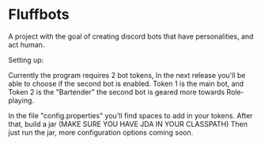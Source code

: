 # Fluffbots

A project with the goal of creating discord bots that have personalities, 
and act human.

Setting up:

Currently the program requires 2 bot tokens, In the next release you'll be able to choose if the second bot is enabled.
Token 1 is the main bot, and Token 2 is the "Bartender" the second bot is geared more towards Role-playing.

In the file "config.properties" you'll find spaces to add in your tokens. After that, build a jar (MAKE SURE YOU HAVE JDA IN YOUR CLASSPATH)
Then just run the jar, more configuration options coming soon.